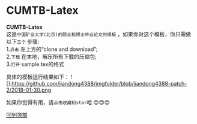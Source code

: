 # CUMTB-Latex
**CUMTB-Latex**  
这是`中国矿业大学(北京)的硕士和博士毕业论文的模板` ，如果你对这个模板，你只需做以下`三个` 步骤:  
1.`点击` 左上方的“clone and download”;  
2.`下载` 在本地，解压所有下载的压缩包;  
3.`打开` sample.tex的格式


具体的模板运行结果如下：
![]:https://github.com/jiandong4388/imgfolder/blob/jiandong4388-patch-2/2018-01-30.png












如果你觉得有用，请`点击收藏和star`哈.:blush::blush::blush:


[回到顶部](#readme)
